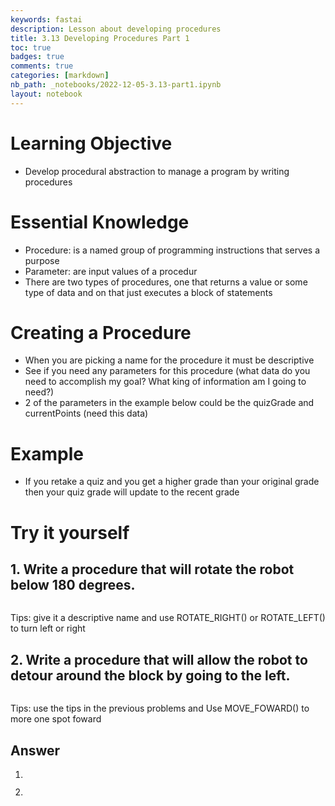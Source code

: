 ```yaml
---
keywords: fastai
description: Lesson about developing procedures
title: 3.13 Developing Procedures Part 1
toc: true 
badges: true
comments: true
categories: [markdown]
nb_path: _notebooks/2022-12-05-3.13-part1.ipynb
layout: notebook
---
```


<!--
#################################################
### THIS FILE WAS AUTOGENERATED! DO NOT EDIT! ###
#################################################
# file to edit: _notebooks/2022-12-05-3.13-part1.ipynb
-->

<div class="container" id="notebook-container">
        
<div class="cell border-box-sizing text_cell rendered"><div class="inner_cell">
<div class="text_cell_render border-box-sizing rendered_html">
<h1 id="Learning-Objective">Learning Objective<a class="anchor-link" href="#Learning-Objective"> </a></h1><ul>
<li>Develop procedural abstraction to manage a program by writing procedures</li>
</ul>

</div>
</div>
</div>
<div class="cell border-box-sizing text_cell rendered"><div class="inner_cell">
<div class="text_cell_render border-box-sizing rendered_html">
<h1 id="Essential-Knowledge">Essential Knowledge<a class="anchor-link" href="#Essential-Knowledge"> </a></h1><ul>
<li>Procedure: is a named group of programming instructions that serves a purpose</li>
<li>Parameter: are input values of a procedur</li>
<li>There are two types of procedures, one that returns a value or some type of data and on that just executes a block of statements</li>
</ul>

</div>
</div>
</div>
<div class="cell border-box-sizing text_cell rendered"><div class="inner_cell">
<div class="text_cell_render border-box-sizing rendered_html">
<h1 id="Creating-a-Procedure">Creating a Procedure<a class="anchor-link" href="#Creating-a-Procedure"> </a></h1><ul>
<li>When you are picking a name for the procedure it must be descriptive</li>
<li>See if you need any parameters for this procedure (what data do you need to accomplish my goal? What king of information am I going to need?)</li>
<li>2 of the parameters in the example below could be the quizGrade and currentPoints (need this data)</li>
</ul>

</div>
</div>
</div>
<div class="cell border-box-sizing text_cell rendered"><div class="inner_cell">
<div class="text_cell_render border-box-sizing rendered_html">
<h1 id="Example">Example<a class="anchor-link" href="#Example"> </a></h1><ul>
<li>If you retake a quiz and you get a higher grade than your original grade then your quiz grade will update to the recent grade
<img src="/quissite/images/copied_from_nb/example.png" alt=""></li>
</ul>

</div>
</div>
</div>
<div class="cell border-box-sizing text_cell rendered"><div class="inner_cell">
<div class="text_cell_render border-box-sizing rendered_html">
<h1 id="Try-it-yourself">Try it yourself<a class="anchor-link" href="#Try-it-yourself"> </a></h1><h2 id="1.-Write-a-procedure-that-will-rotate-the-robot-below-180-degrees.">1. Write a procedure that will rotate the robot below 180 degrees.<a class="anchor-link" href="#1.-Write-a-procedure-that-will-rotate-the-robot-below-180-degrees."> </a></h2><p><img src="/quissite/images/copied_from_nb/180degrees.png" alt=""></p>
<p>Tips: give it a descriptive name and
      use ROTATE_RIGHT() or ROTATE_LEFT() to turn left or right</p>
<h2 id="2.-Write-a-procedure-that-will-allow-the-robot-to-detour-around-the-block-by-going-to-the-left.">2. Write a procedure that will allow the robot to detour around the block by going to the left.<a class="anchor-link" href="#2.-Write-a-procedure-that-will-allow-the-robot-to-detour-around-the-block-by-going-to-the-left."> </a></h2><p><img src="/quissite/images/copied_from_nb/detour.png" alt=""></p>
<p>Tips: use the tips in the previous problems and
      Use MOVE_FOWARD() to more one spot foward</p>

</div>
</div>
</div>
<div class="cell border-box-sizing text_cell rendered"><div class="inner_cell">
<div class="text_cell_render border-box-sizing rendered_html">
<h2 id="Answer">Answer<a class="anchor-link" href="#Answer"> </a></h2><ol>
<li><p><img src="/quissite/images/copied_from_nb/answer1.png" alt=""></p>
</li>
<li><p><img src="/quissite/images/copied_from_nb/answer2.png" alt=""></p>
</li>
</ol>

</div>
</div>
</div>
</div>
 

